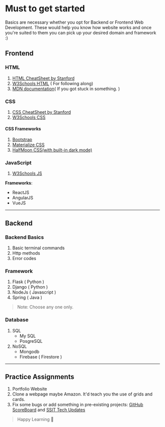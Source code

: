 # Must to get started

Basics are necessary whether you opt for Backend or Frontend Web Development. These would help you know how website works and once you're suited to them you can pick up your desired domain and framework :)


## Frontend

### HTML

1. [HTML CheatSheet by Stanford](https://web.stanford.edu/group/csp/cs21/htmlcheatsheet.pdf)
2. [W3Schools HTML](https://www.w3schools.com/html/) ( For following along)
3. [MDN documentation](https://developer.mozilla.org/en-US/docs/Web/HTML)( If you got stuck in something. )

### CSS

1. [CSS CheatSheet by Stanford](https://web.stanford.edu/group/csp/cs21/csscheatsheet.pdf)
2. [W3Schools CSS](https://www.w3schools.com/css/default.asp)


#### CSS Frameworks

1. [Bootstrap](https://getbootstrap.com/docs/5.0/getting-started/introduction/)
2. [Materialize CSS](https://materializecss.com/)
3. [HalfMoon CSS(with built-in dark mode)](https://www.gethalfmoon.com/)

### JavaScript

1. [W3Schools JS](https://www.w3schools.com/js/default.asp)


**Frameworks**:

* ReactJS
* AngularJS
* VueJS
---
## Backend

### Backend Basics
1. Basic terminal commands
2. Http methods
3. Error codes

### Framework
1. Flask ( Python )
2. Django ( Python )
3. NodeJs ( Javascript )
4. Spring ( Java )
> Note: Choose any one only.

### Database
1. SQL
    - My SQL
    - PosgreSQL
2. NoSQL
    - Mongodb
    - Firebase ( Firestore )
---

## Practice Assignments

1. Portfolio Website
2. Clone a webpage maybe Amazon. It'd teach you the use of grids and cards.
3. Fix some bugs or add something in pre-existing projects: [GitHub ScoreBoard](https://github.com/ieeessitvit/GitHub-Scoreboard) and [SSIT Tech Updates](https://github.com/ieeessitvit/Tech-Updates)

> Happy Learning 🎉
